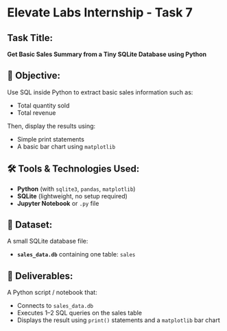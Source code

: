 # Elevate Labs Internship - Task 7

## Task Title:
**Get Basic Sales Summary from a Tiny SQLite Database using Python**

## 📝 Objective:
Use SQL inside Python to extract basic sales information such as:
- Total quantity sold
- Total revenue

Then, display the results using:
- Simple print statements
- A basic bar chart using `matplotlib`

## 🛠️ Tools & Technologies Used:
- **Python** (with `sqlite3`, `pandas`, `matplotlib`)
- **SQLite** (lightweight, no setup required)
- **Jupyter Notebook** or `.py` file

## 📁 Dataset:
A small SQLite database file:
- **`sales_data.db`** containing one table: `sales`

## 📌 Deliverables:
A Python script / notebook that:
- Connects to `sales_data.db`
- Executes 1–2 SQL queries on the sales table
- Displays the result using `print()` statements and a `matplotlib` bar chart

